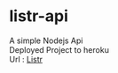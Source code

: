 # listr-api
A simple Nodejs Api <br>
Deployed Project to heroku <br>
Url : <a href="https://listr-api01.herokuapp.com"> Listr</a>
